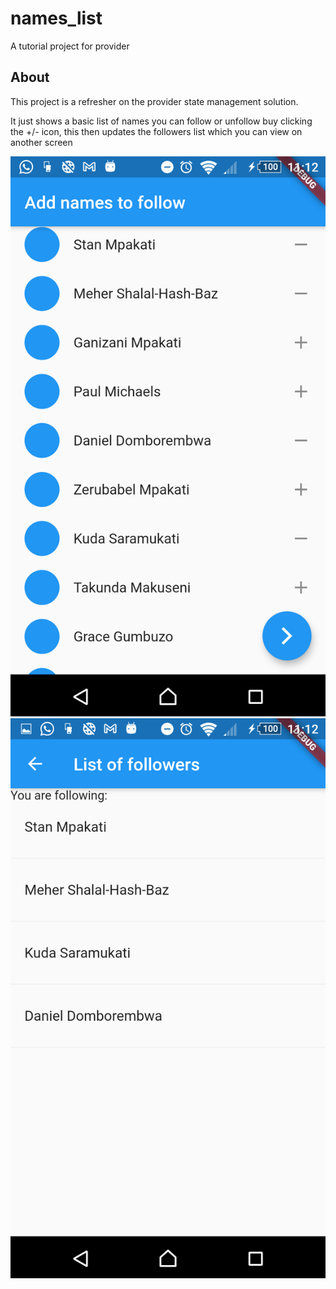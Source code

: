 # names_list

A tutorial project for provider

## About

This project is a refresher on the provider
state management solution.

It just shows a basic list of names you can follow
or unfollow buy clicking the +/- icon, this then
updates the followers list which you can view on
another screen

![screenshot1](1.png) ![screenshot2](2.png)
